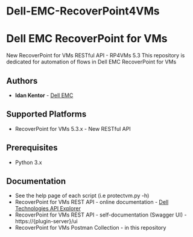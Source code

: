 # Dell-EMC-RecoverPoint4VMs #
# Dell EMC RecoverPoint for VMs #
New RecoverPoint for VMs RESTful API - RP4VMs 5.3
This repository is dedicated for automation of flows in Dell EMC RecoverPoint for VMs
## Authors ##
- **Idan Kentor** - [Dell EMC](https://www.dellemc.com)
## Supported Platforms ##
- RecoverPoint for VMs 5.3.x - New RESTful API
## Prerequisites ##
- Python 3.x
## Documentation ##
- See the help page of each script (i.e protectvm.py -h)
- RecoverPoint for VMs REST API - online documentation - [Dell Technologies API Explorer](https://developer.dellemc.com)
- RecoverPoint for VMs REST API - self-documentation (Swagger UI) - https://{plugin-server}/ui
- RecoverPoint for VMs Postman Collection - in this repository



